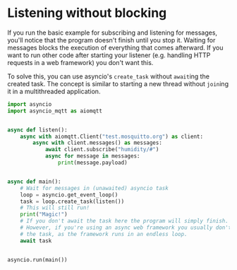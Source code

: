 # Listening without blocking

If you run the basic example for subscribing and listening for messages, you'll notice that the program doesn't finish until you stop it. Waiting for messages blocks the execution of everything that comes afterward. If you want to run other code after starting your listener (e.g. handling HTTP requests in a web framework) you don't want this.

To solve this, you can use asyncio's `create_task` without `await`ing the created task. The concept is similar to starting a new thread without `join`ing it in a multithreaded application.

```python
import asyncio
import asyncio_mqtt as aiomqtt


async def listen():
    async with aiomqtt.Client("test.mosquitto.org") as client:
        async with client.messages() as messages:
            await client.subscribe("humidity/#")
            async for message in messages:
                print(message.payload)


async def main():
    # Wait for messages in (unawaited) asyncio task
    loop = asyncio.get_event_loop()
    task = loop.create_task(listen())
    # This will still run!
    print("Magic!")
    # If you don't await the task here the program will simply finish.
    # However, if you're using an async web framework you usually don't have to await
    # the task, as the framework runs in an endless loop.
    await task


asyncio.run(main())
```

